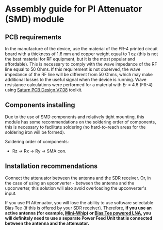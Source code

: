 # Assembly guide for PI Attenuator (SMD) module

## PCB requirements
In the manufacture of the device, use the material of the FR-4 printed circuit board with a thickness of 1.6 mm and copper weight equal to 1 oz (this is not the best material for RF equipment, but it is the most popular and affordable). This is necessary to comply with the wave impedance of the RF line equal to 50 Ohms. If this requirement is not observed, the wave impedance of the RF line will be different from 50 Ohms, which may make additional losses to the useful signal when the device is running. Wave resistance calculations were performed for a material with Er = 4.6 (FR-4) using [Saturn PCB Design V7.08](http://www.saturnpcb.com/pcb_toolkit/) toolkit.

## Components installing 
Due to the use of SMD components and relatively tight mounting, this module has some recommendations on the soldering order of components, this is necessary to facilitate soldering (no hard-to-reach areas for the soldering iron will be formed).

Soldering order of components:

- Rz -> Rx -> Ry -> SMA con.

## Installation recommendations
Connect the attenuator between the antenna and the SDR receiver. Or, in the case of using an upconverter - between the antenna and the upconverter, this solution will also avoid overloading the upconverter's input.

If you use PI Attenuator, you will lose the ability to use software selectable Bias Tee (if this is offered by your SDR receiver). Therefore, **if you use an active antenna (for example, [Mini-Whip](https://easyeda.com/IgrikXD/Antenna_Mini_Whip_SMD-74e9e6740b814f6c901a811855125754)) or [Bias Tee powered LNA](https://easyeda.com/IgrikXD/bias-tee-lna-smd-enclosure), you will definitely need to use a separate Power Feed Unit that is connected between the antenna and the attenuator.**